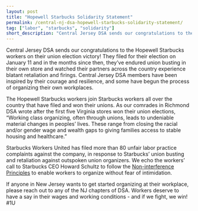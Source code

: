 ```yaml
---
layout: post 
title: "Hopewell Starbucks Solidarity Statement"
permalink: /central-nj-dsa-hopewell-starbucks-solidarity-statement/
tag: ["labor", "starbucks", "solidarity"]
short_description: "Central Jersey DSA sends our congratulations to the Hopewell Starbucks workers on their union election victory!"
---
```


Central Jersey DSA sends our congratulations to the Hopewell Starbucks workers on their union election victory! They filed for their election on January 11 and in the months since then, they’ve endured union busting in their own store and watched their partners across the country experience blatant retaliation and firings. Central Jersey DSA members have been inspired by their courage and resilience, and some have begun the process of organizing their own workplaces.

The Hopewell Starbucks workers join Starbucks workers all over the country that have filed and won their unions. As our comrades in Richmond DSA wrote after the first five Virginia stores won their union elections, “Working class organizing, often through unions, leads to undeniable material changes in peoples’ lives. These range from closing the racial and/or gender wage and wealth gaps to giving families access to stable housing and healthcare.” 

Starbucks Workers United has filed more than 80 unfair labor practice complaints against the company, in response to Starbucks’ union busting and retaliation against outspoken union organizers. We echo the workers’ call to Starbucks CEO Howard Schultz to follow the [Non-interference Principles](https://sbworkersunited.org/new-page-3) to enable workers to organize without fear of intimidation. 

If anyone in New Jersey wants to get started organizing at their workplace, please reach out to any of the NJ chapters of DSA. Workers deserve to have a say in their wages and working conditions - and if we fight, we win!  #1U


